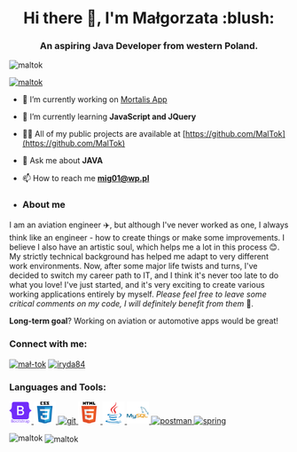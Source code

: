 <h1 align="center">Hi there 👋, I'm Małgorzata :blush:</h1>
<h3 align="center">An aspiring Java Developer from western Poland.</h3>

<p align="left"> <img src="https://komarev.com/ghpvc/?username=maltok&label=Profile%20views&color=0e75b6&style=flat" alt="maltok" /> </p>

<p align="left"> <a href="https://github.com/ryo-ma/github-profile-trophy"><img src="https://github-profile-trophy.vercel.app/?username=maltok" alt="maltok" /></a> </p>

- 🔭 I’m currently working on [Mortalis App](https://github.com/MalTok/Mortalis-App)

- 🌱 I’m currently learning **JavaScript and JQuery**

- 👨‍💻 All of my public projects are available at [https://github.com/MalTok](https://github.com/MalTok)

- 💬 Ask me about **JAVA**

- 📫 How to reach me **mig01@wp.pl**

- ### About me

<p>I am an aviation engineer ✈️, but although I've never worked as one, I always think like an engineer - how to create things or make some improvements. I believe I also have an artistic soul, which helps me a lot in this process 😊. My strictly technical background has helped me adapt to very different work environments. Now, after some major life twists and turns, I've decided to switch my career path to IT, and I think it's never too late to do what you love! I've just started, and it's very exciting to create various working applications entirely by myself. <i>Please feel free to leave some critical comments on my code, I will definitely benefit from them</i> 💪.</p>

<p><b>Long-term goal</b>? Working on aviation or automotive apps would be great!</p>

<h3 align="left">Connect with me:</h3>
<p align="left">
<a href="https://linkedin.com/in/mał-tok" target="blank"><img align="center" src="https://raw.githubusercontent.com/rahuldkjain/github-profile-readme-generator/master/src/images/icons/Social/linked-in-alt.svg" alt="mał-tok" height="30" width="40" /></a>
<a href="https://instagram.com/iryda84" target="blank"><img align="center" src="https://raw.githubusercontent.com/rahuldkjain/github-profile-readme-generator/master/src/images/icons/Social/instagram.svg" alt="iryda84" height="30" width="40" /></a>
</p>

<h3 align="left">Languages and Tools:</h3>
<p align="left"> <a href="https://getbootstrap.com" target="_blank" rel="noreferrer"> <img src="https://raw.githubusercontent.com/devicons/devicon/master/icons/bootstrap/bootstrap-plain-wordmark.svg" alt="bootstrap" width="40" height="40"/> </a> <a href="https://www.w3schools.com/css/" target="_blank" rel="noreferrer"> <img src="https://raw.githubusercontent.com/devicons/devicon/master/icons/css3/css3-original-wordmark.svg" alt="css3" width="40" height="40"/> </a> <a href="https://git-scm.com/" target="_blank" rel="noreferrer"> <img src="https://www.vectorlogo.zone/logos/git-scm/git-scm-icon.svg" alt="git" width="40" height="40"/> </a> <a href="https://www.w3.org/html/" target="_blank" rel="noreferrer"> <img src="https://raw.githubusercontent.com/devicons/devicon/master/icons/html5/html5-original-wordmark.svg" alt="html5" width="40" height="40"/> </a> <a href="https://www.java.com" target="_blank" rel="noreferrer"> <img src="https://raw.githubusercontent.com/devicons/devicon/master/icons/java/java-original.svg" alt="java" width="40" height="40"/> </a> <a href="https://www.mysql.com/" target="_blank" rel="noreferrer"> <img src="https://raw.githubusercontent.com/devicons/devicon/master/icons/mysql/mysql-original-wordmark.svg" alt="mysql" width="40" height="40"/> </a> <a href="https://postman.com" target="_blank" rel="noreferrer"> <img src="https://www.vectorlogo.zone/logos/getpostman/getpostman-icon.svg" alt="postman" width="40" height="40"/> </a> <a href="https://spring.io/" target="_blank" rel="noreferrer"> <img src="https://www.vectorlogo.zone/logos/springio/springio-icon.svg" alt="spring" width="40" height="40"/> </a> </p>

<p><img align="left" src="https://github-readme-stats.vercel.app/api/top-langs?username=maltok&show_icons=true&locale=en&layout=compact" alt="maltok" /></p>

<p>&nbsp;<img align="center" src="https://github-readme-stats.vercel.app/api?username=maltok&show_icons=true&locale=en" alt="maltok" /></p>
